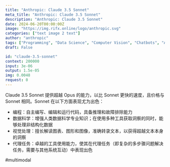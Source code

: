 ```yaml
---
title: "Anthropic: Claude 3.5 Sonnet"
meta_title: "Anthropic: Claude 3.5 Sonnet"
description: "Anthropic: Claude 3.5 Sonnet"
date: 2024-06-20T00:00:00Z
image: "https://img.rifx.online/logo/anthropic.svg"
categories: ["text image 2 text"]
author: "anthropic"
tags: ["Programming", "Data Science", "Computer Vision", "Chatbots", "Autonomous Systems"]
draft: False

id: "claude-3.5-sonnet"
context: 200000
input: 3e-06
output: 1.5e-05
img: 0.0048
request: 0
---
```


Claude 3.5 Sonnet 提供超越 Opus 的能力，以比 Sonnet 更快的速度，且价格与 Sonnet 相同。Sonnet 在以下方面表现尤为出色：

- 编程：自主编写、编辑和运行代码，具备推理和故障排除能力
- 数据科学：增强人类数据科学专业知识；在使用多种工具获取洞察的同时，能够处理非结构化数据
- 视觉处理：擅长解读图表、图形和图像，准确转录文本，以获得超越文本本身的洞察
- 代理任务：卓越的工具使用能力，使其在代理任务（即复杂的多步骤问题解决任务，需要与其他系统互动）中表现出色

#multimodal

